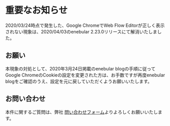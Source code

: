 # 重要なお知らせ

2020/03/24時点で発生した、Google ChromeでWeb Flow Editorが正しく表示されない現象は、2020/04/03のenebular 2.23.0リリースにて解消いたしました。

## お願い

本現象の対処として、2020年3月24日掲載のenebular blogの手順に従ってGoogle ChromeのCookieの設定を変更された方は、お手数ですが再度enebular blogをご確認のうえ、設定を元に戻していただくようお願いいたします。

## お問い合わせ

本件に関するご質問は、弊社 [問い合わせフォーム](https://enebular.com/contact/)よりよろしくお願いいたします。